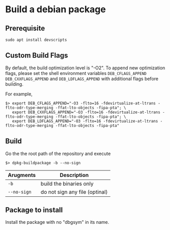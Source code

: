 # Build a debian package

## Prerequisite

```
sudo apt install devscripts
```

## Custom Build Flags

By default, the build optimization level is "-O2". To append new optimization flags, please set the shell environment variables `DEB_CFLAGS_APPEND` `DEB_CXXFLAGS_APPEND` and `DEB_LDFLAGS_APPEND` with additional flags before building.

For example,

```
$> export DEB_CFLAGS_APPEND="-O3 -flto=16 -fdevirtualize-at-ltrans -flto-odr-type-merging -ffat-lto-objects -fipa-pta"; \
   export DEB_CXXFLAGS_APPEND="-O3 -flto=16 -fdevirtualize-at-ltrans -flto-odr-type-merging -ffat-lto-objects -fipa-pta"; \ 
   export DEB_LDFLAGS_APPEND="-O3 -flto=16 -fdevirtualize-at-ltrans -flto-odr-type-merging -ffat-lto-objects -fipa-pta"
```

## Build

Go the the root path of the repository and execute

```
$> dpkg-buildpackage -b --no-sign
```
| Arugments   | Description                     |
|-------------|---------------------------------|
| `-b`        | build the binaries only         |
| `--no-sign` |  do not sign any file (optinal) |


## Package to install

Install the package with no "dbgsym" in its name.